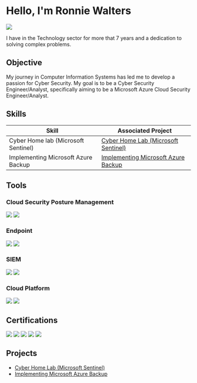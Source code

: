 
# Hello, I'm Ronnie Walters
<a href="https://linkedin.com/in/ronniewalters"><img src="https://img.shields.io/badge/-LinkedIn-0072b1?&style=for-the-badge&logo=linkedin&logoColor=white" /></a>


I have in the Technology sector for more that 7 years and a dedication to solving complex problems.

## Objective

My journey in Computer Information Systems has led me to develop a passion for Cyber Security. My goal is to be a Cyber Security Engineer/Analyst, specifically aiming to be a Microsoft Azure Cloud Security Engineer/Analyst.

## Skills

| Skill                                         | Associated Project         |
|-----------------------------------------------|----------------------------|
| Cyber Home lab (Microsoft Sentinel)           | <a href="https://github.com/Ronaldo7-w/Cyber-Home-Lab-Microsoft-Sentinel-">Cyber Home Lab (Microsoft Sentinel)</a>|
| Implementing Microsoft Azure Backup           | <a href="https://github.com/Ronaldo7-w/Implementing-Microsoft-Azure-Backup">Implementing Microsoft Azure Backup</a>|

## Tools

### Cloud Security Posture Management
<div>
    <img src="https://img.shields.io/badge/-Microsoft_Defender_for_Cloud-0078D4?&style=for-the-badge&logo=microsoft&logoColor=white" />
    <img src="https://img.shields.io/badge/-Wiz-5A67D8?&style=for-the-badge&logo=wiz&logoColor=white" />
</div>

### Endpoint
<div>
    <img src="https://img.shields.io/badge/-Microsoft_Defender_for_Endpoint-00A4EF?&style=for-the-badge&logo=Microsoft&logoColor=white" />
    <img src="https://img.shields.io/badge/-CrowdStrike-E21313?&style=for-the-badge&logo=crowdstrike&logoColor=white" />
</div>

### SIEM
<div>
    <img src="https://img.shields.io/badge/-Microsoft_Sentinel-0078D4?&style=for-the-badge&logo=Microsoft&logoColor=white" />
    <img src="https://img.shields.io/badge/-Elastic-005571?&style=for-the-badge&logo=Elastic&logoColor=white" />
</div>

### Cloud Platform
<div>
    <img src="https://img.shields.io/badge/-AWS-232F3E?&style=for-the-badge&logo=amazon-aws&logoColor=white" />
    <img src="https://img.shields.io/badge/-Microsoft_Azure-0078D4?&style=for-the-badge&logo=microsoft-azure&logoColor=white" />
</div>

## Certifications
<div>
    <img src="https://img.shields.io/badge/-Microsoft_SC--900-0078D4?&style=for-the-badge&logo=microsoft&logoColor=white" />
    <img src="https://img.shields.io/badge/-Google_Cybersecurity_Professional_Certificate-4285F4?&style=for-the-badge&logo=google&logoColor=white" />
    <img src="https://img.shields.io/badge/-Qualys_EDR-E60027?&style=for-the-badge&logo=qualys&logoColor=white" />
    <img src="https://img.shields.io/badge/-Qualys_Vulnerability_Management-E60027?&style=for-the-badge&logo=qualys&logoColor=white" />
    <img src="https://img.shields.io/badge/-GRC_Mastery-6A1B9A?&style=for-the-badge&logo=security&logoColor=white" />
</div>

## Projects
- <a href="https://github.com/Ronaldo7-w/Cyber-Home-Lab-Microsoft-Sentinel-">Cyber Home Lab (Microsoft Sentinel)</a>
- <a href="https://github.com/Ronaldo7-w/Implementing-Microsoft-Azure-Backup">Implementing Microsoft Azure Backup</a>

